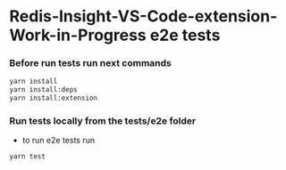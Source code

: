 # Redis-Insight-VS-Code-extension-Work-in-Progress e2e tests

### Before run tests run next commands

```bash
yarn install
yarn install:deps
yarn install:extension
```


### Run tests locally from the tests/e2e folder

- to run e2e tests run

```bash
yarn test
```
